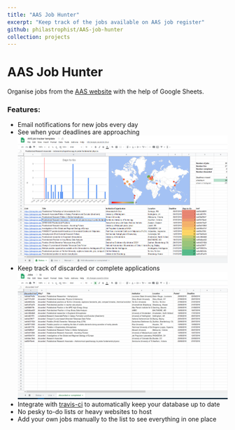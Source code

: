 ```yaml
---
title: "AAS Job Hunter"
excerpt: "Keep track of the jobs available on AAS job register"
github: philastrophist/AAS-job-hunter
collection: projects
---
```

# AAS Job Hunter

Organise jobs from the [AAS website](https://jobregister.aas.org) with the help of Google Sheets.

### Features:

* Email notifications for new jobs every day
* See when your deadlines are approaching ![plot](https://raw.githubusercontent.com/philastrophist/aas-job-hunter/master/graph.PNG)
* Keep track of discarded or complete applications ![plot](https://raw.githubusercontent.com/philastrophist/aas-job-hunter/master/completed.PNG)
* Integrate with [travis-ci](http://travis-ci.com) to automatically keep your database up to date
* No pesky to-do lists or heavy websites to host
* Add your own jobs manually to the list to see everything in one place

